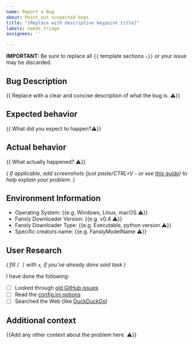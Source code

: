 ```yaml
---
name: Report a Bug
about: Point out suspected bugs
title: "[Replace with descriptive keypoint title]"
labels: needs triage
assignees: ''

---
```


**IMPORTANT:** Be sure to replace all ``{{`` template sections ``⚠️}}`` or your issue may be discarded.

## Bug Description
{{ Replace with a clear and concise description of what the bug is. ⚠️}}

## Expected behavior
{{ What did you expect to happen?⚠️}}

## Actual behavior
{{ What actually happened? ⚠️}}

*( If applicable, add screenshots (just paste/CTRL+V - or see [this guide](https://stackoverflow.com/a/14494775/15163882)) to help explain your problem. )*

## Environment Information
 - Operating System: {{e.g. Windows, Linux, macOS ⚠️}}
 - Fansly Downloader Version: {{e.g. v0.4 ⚠️}}
 - Fansly Downloader Type: {{e.g. Executable, python version ⚠️}}
 - Specific creators name: {{e.g. FanslyModelName ⚠️}}

## User Research
*( fill ``[ ]`` with ``x``, if you've already done said task )*

I have done the following:
- [ ] Looked through [old GitHub issues](https://github.com/prof79/fansly-downloader-ng/issues?&q=is%3Aissue)
- [ ] Read the [config.ini options](https://github.com/prof79/fansly-downloader-ng/wiki/Fansly-Downloader-NG-Settings#explanation-of-configini)
- [ ] Searched the Web (like [DuckDuckGo](https://duckduckgo.com))

## Additional context
{{Add any other context about the problem here. ⚠️}}
